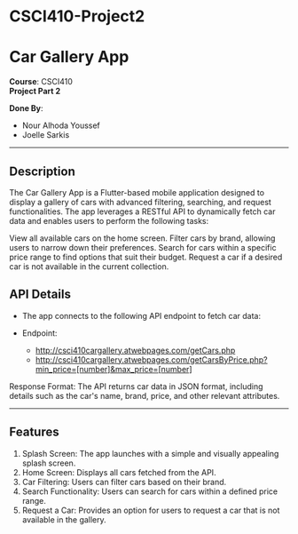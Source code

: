 # CSCI410-Project2

# Car Gallery App  

**Course**: CSCI410  
**Project Part 2**  

**Done By**:  
- Nour Alhoda Youssef  
- Joelle Sarkis  

---

## Description  
The Car Gallery App is a Flutter-based mobile application designed to display a gallery of cars with advanced filtering, searching, and request functionalities. The app leverages a RESTful API to dynamically fetch car data and enables users to perform the following tasks:

View all available cars on the home screen.
Filter cars by brand, allowing users to narrow down their preferences.
Search for cars within a specific price range to find options that suit their budget.
Request a car if a desired car is not available in the current collection.

## API Details
- The app connects to the following API endpoint to fetch car data:

- Endpoint:
    - http://csci410cargallery.atwebpages.com/getCars.php
    - http://csci410cargallery.atwebpages.com/getCarsByPrice.php?min_price=[number]&max_price=[number]

Response Format:
The API returns car data in JSON format, including details such as the car's name, brand, price, and other relevant attributes.

---

## Features  
1. Splash Screen: The app launches with a simple and visually appealing splash screen.
2. Home Screen: Displays all cars fetched from the API.
3. Car Filtering: Users can filter cars based on their brand.
4. Search Functionality: Users can search for cars within a defined price range.
5. Request a Car: Provides an option for users to request a car that is not available in the gallery.

